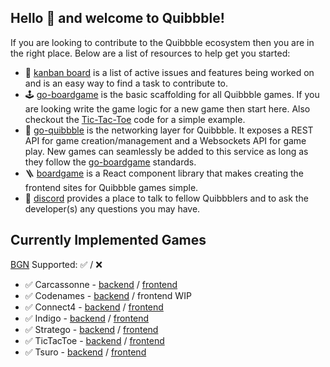 ## Hello 👋 and welcome to Quibbble!

If you are looking to contribute to the Quibbble ecosystem then you are in the right place. Below are a list of resources to help get you started:
- 📘 [kanban board](https://github.com/orgs/quibbble/projects/3) is a list of active issues and features being worked on and is an easy way to find a task to contribute to. 
- 🕹 [go-boardgame](https://github.com/quibbble/go-boardgame) is the basic scaffolding for all Quibbble games. If you are looking write the game logic for a new game then start here. Also checkout the [Tic-Tac-Toe](https://github.com/quibbble/go-boardgame/tree/main/examples/tictactoe) code for a simple example.
- 🚀 [go-quibbble](https://github.com/quibbble/go-quibbble) is the networking layer for Quibbble. It exposes a REST API for game creation/management and a Websockets API for game play. New games can seamlessly be added to this service as long as they follow the [go-boardgame](https://github.com/quibbble/go-boardgame) standards.
- 🪜 [boardgame](https://github.com/quibbble/boardgame) is a React component library that makes creating the frontend sites for Quibbble games simple. 
- 💬 [discord](https://discord.gg/VKvjutuhUp) provides a place to talk to fellow Quibbblers and to ask the developer(s) any questions you may have.

## Currently Implemented Games
[BGN](https://github.com/quibbble/go-boardgame/tree/main/pkg/bgn#board-game-notation---bgn) Supported: ✅ / ❌

- ✅ Carcassonne - [backend](https://github.com/quibbble/go-carcassonne) / [frontend](https://github.com/quibbble/carcassonne)
- ✅ Codenames - [backend](https://github.com/quibbble/go-codenames) / frontend WIP
- ✅ Connect4 - [backend](https://github.com/quibbble/go-connect4) / [frontend](https://github.com/quibbble/connect4)
- ✅ Indigo - [backend](https://github.com/quibbble/go-indigo) / [frontend](https://github.com/quibbble/indigo)
- ✅ Stratego - [backend](https://github.com/quibbble/go-stratego) / [frontend](https://github.com/quibbble/stratego)
- ✅ TicTacToe - [backend](https://github.com/quibbble/go-boardgame/tree/main/examples/tictactoe) / [frontend](https://github.com/quibbble/tictactoe)
- ✅ Tsuro - [backend](https://github.com/quibbble/go-tsuro) / [frontend](https://github.com/quibbble/tsuro)
